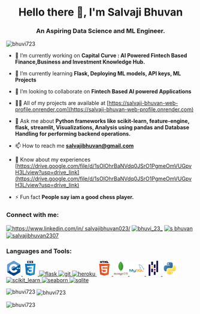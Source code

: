 <h1 align="center">Hello there 👋, I'm Salvaji Bhuvan</h1>
<h3 align="center">An Aspiring Data Science and ML Engineer.</h3>

<p align="left"> <img src="https://komarev.com/ghpvc/?username=bhuvi723&label=Profile%20views&color=0e75b6&style=flat" alt="bhuvi723" /> </p>

- 🔭 I’m currently working on **Capital Curve : AI Powered Fintech Based Finance,Business and Investment Knowledge Hub.**

- 🌱 I’m currently learning **Flask, Deploying ML models, API keys, ML Projects**

- 👯 I’m looking to collaborate on **Fintech Based AI powered Applications**

- 👨‍💻 All of my projects are available at [https://salvaji-bhuvan-web-profile.onrender.com](https://salvaji-bhuvan-web-profile.onrender.com)

- 💬 Ask me about **Python frameworks like scikit-learn, feature-engine, flask, streamlit, Visualizations, Analysis using pandas and Database Handling for performing backend operations.**

- 📫 How to reach me **salvajibhuvan@gmail.com**

- 📄 Know about my experiences [https://drive.google.com/file/d/1sOlOhrBaNVdq0JSrO1PgmeOmVUGpvH3L/view?usp=drive_link](https://drive.google.com/file/d/1sOlOhrBaNVdq0JSrO1PgmeOmVUGpvH3L/view?usp=drive_link)

- ⚡ Fun fact **People say iam a good chess player.**

<h3 align="left">Connect with me:</h3>
<p align="left">
<a href="https://linkedin.com/in/https://www.linkedin.com/in/ salvajibhuvan023/" target="blank"><img align="center" src="https://raw.githubusercontent.com/rahuldkjain/github-profile-readme-generator/master/src/images/icons/Social/linked-in-alt.svg" alt="https://www.linkedin.com/in/ salvajibhuvan023/" height="30" width="40" /></a>
<a href="https://instagram.com/bhuvi_23_" target="blank"><img align="center" src="https://raw.githubusercontent.com/rahuldkjain/github-profile-readme-generator/master/src/images/icons/Social/instagram.svg" alt="bhuvi_23_" height="30" width="40" /></a>
<a href="https://www.hackerrank.com/s bhuvan" target="blank"><img align="center" src="https://raw.githubusercontent.com/rahuldkjain/github-profile-readme-generator/master/src/images/icons/Social/hackerrank.svg" alt="s bhuvan" height="30" width="40" /></a>
<a href="https://www.leetcode.com/salvajibhuvan2307" target="blank"><img align="center" src="https://raw.githubusercontent.com/rahuldkjain/github-profile-readme-generator/master/src/images/icons/Social/leet-code.svg" alt="salvajibhuvan2307" height="30" width="40" /></a>
</p>

<h3 align="left">Languages and Tools:</h3>
<p align="left"> <a href="https://www.w3schools.com/cpp/" target="_blank" rel="noreferrer"> <img src="https://raw.githubusercontent.com/devicons/devicon/master/icons/cplusplus/cplusplus-original.svg" alt="cplusplus" width="40" height="40"/> </a> <a href="https://www.w3schools.com/css/" target="_blank" rel="noreferrer"> <img src="https://raw.githubusercontent.com/devicons/devicon/master/icons/css3/css3-original-wordmark.svg" alt="css3" width="40" height="40"/> </a> <a href="https://flask.palletsprojects.com/" target="_blank" rel="noreferrer"> <img src="https://www.vectorlogo.zone/logos/pocoo_flask/pocoo_flask-icon.svg" alt="flask" width="40" height="40"/> </a> <a href="https://git-scm.com/" target="_blank" rel="noreferrer"> <img src="https://www.vectorlogo.zone/logos/git-scm/git-scm-icon.svg" alt="git" width="40" height="40"/> </a> <a href="https://heroku.com" target="_blank" rel="noreferrer"> <img src="https://www.vectorlogo.zone/logos/heroku/heroku-icon.svg" alt="heroku" width="40" height="40"/> </a> <a href="https://www.w3.org/html/" target="_blank" rel="noreferrer"> <img src="https://raw.githubusercontent.com/devicons/devicon/master/icons/html5/html5-original-wordmark.svg" alt="html5" width="40" height="40"/> </a> <a href="https://www.mongodb.com/" target="_blank" rel="noreferrer"> <img src="https://raw.githubusercontent.com/devicons/devicon/master/icons/mongodb/mongodb-original-wordmark.svg" alt="mongodb" width="40" height="40"/> </a> <a href="https://www.mysql.com/" target="_blank" rel="noreferrer"> <img src="https://raw.githubusercontent.com/devicons/devicon/master/icons/mysql/mysql-original-wordmark.svg" alt="mysql" width="40" height="40"/> </a> <a href="https://pandas.pydata.org/" target="_blank" rel="noreferrer"> <img src="https://raw.githubusercontent.com/devicons/devicon/2ae2a900d2f041da66e950e4d48052658d850630/icons/pandas/pandas-original.svg" alt="pandas" width="40" height="40"/> </a> <a href="https://www.python.org" target="_blank" rel="noreferrer"> <img src="https://raw.githubusercontent.com/devicons/devicon/master/icons/python/python-original.svg" alt="python" width="40" height="40"/> </a> <a href="https://scikit-learn.org/" target="_blank" rel="noreferrer"> <img src="https://upload.wikimedia.org/wikipedia/commons/0/05/Scikit_learn_logo_small.svg" alt="scikit_learn" width="40" height="40"/> </a> <a href="https://seaborn.pydata.org/" target="_blank" rel="noreferrer"> <img src="https://seaborn.pydata.org/_images/logo-mark-lightbg.svg" alt="seaborn" width="40" height="40"/> </a> <a href="https://www.sqlite.org/" target="_blank" rel="noreferrer"> <img src="https://www.vectorlogo.zone/logos/sqlite/sqlite-icon.svg" alt="sqlite" width="40" height="40"/> </a> </p>

<p><img align="left" src="https://github-readme-stats.vercel.app/api/top-langs?username=bhuvi723&show_icons=true&locale=en&layout=compact" alt="bhuvi723" /></p>

<p>&nbsp;<img align="center" src="https://github-readme-stats.vercel.app/api?username=bhuvi723&show_icons=true&locale=en" alt="bhuvi723" /></p>

<p><img align="center" src="https://github-readme-streak-stats.herokuapp.com/?user=bhuvi723&" alt="bhuvi723" /></p>

